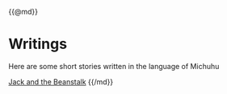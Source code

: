 {{@md}}

Writings
========

Here are some short stories written in the language of Michuhu

[Jack and the Beanstalk](writings/jack_and_the_beanstalk.html)
{{/md}}
